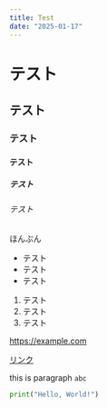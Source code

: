 ```yaml
---
title: Test
date: "2025-01-17"
---
```

# テスト
## テスト
### テスト
#### テスト
##### テスト
###### テスト

ほんぶん

- テスト
- テスト
- テスト

1. テスト
2. テスト
3. テスト

https://example.com

[リンク](https://example.com)

this is paragraph `abc`

```python
print("Hello, World!")
```
